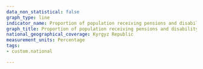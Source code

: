 ```yaml
---
data_non_statistical: false
graph_type: line
indicator_name: Proportion of population receiving pensions and disability benefits as percentage of total population
graph_title: Proportion of population receiving pensions and disability benefits as percentage of total population
national_geographical_coverage: Kyrgyz Republic
measurement_units: Percentage
tags:
- custom.national

---
```

